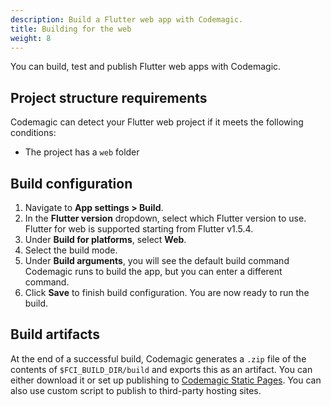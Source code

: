 ```yaml
---
description: Build a Flutter web app with Codemagic.
title: Building for the web
weight: 8
---
```


You can build, test and publish Flutter web apps with Codemagic.

## Project structure requirements

Codemagic can detect your Flutter web project if it meets the following conditions:

- The project has a `web` folder

## Build configuration

1. Navigate to **App settings > Build**.
2. In the **Flutter version** dropdown, select which Flutter version to use. Flutter for web is supported starting from Flutter v1.5.4.
3. Under **Build for platforms**, select **Web**.
4. Select the build mode.
5. Under **Build arguments**, you will see the default build command Codemagic runs to build the app, but you can enter a different command.
6. Click **Save** to finish build configuration. You are now ready to run the build.

## Build artifacts

At the end of a successful build, Codemagic generates a `.zip` file of the contents of `$FCI_BUILD_DIR/build` and exports this as an artifact. You can either download it or set up publishing to [Codemagic Static Pages](../publishing/publishing-to-codemagic-static-pages/). You can also use custom script to publish to third-party hosting sites.